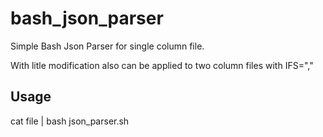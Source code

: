 # bash_json_parser
Simple Bash Json Parser
for single column file.

With litle modification also can be applied to two column files with IFS=","

## Usage

cat file | bash json_parser.sh
